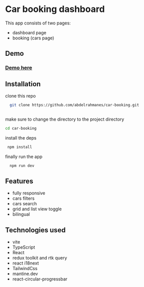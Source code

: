 
# Car booking dashboard

This app consists of two pages:
- dashboard page
- booking (cars page)



## Demo

### [Demo here](https://car-booking-isxxpcovm-abdelrahmanes.vercel.app/)


## Installation
clone this repo 
```bash
  git clone https://github.com/abdelrahmanes/car-booking.git
  
```

make sure to change the directory to the project directory

```bash
cd car-booking
```

install the deps
```bash
 npm install
```

finally run the app

```bash
  npm run dev
```
    


## Features

- fully responsive
- cars filters
- cars search
- grid and list view toggle
- bilingual




## Technologies used
- vite
 - TypeScript
 - React
 - redux toolkit and rtk query
 - react i18next
 - TailwindCss
 - mantine.dev 
 - react-circular-progressbar


